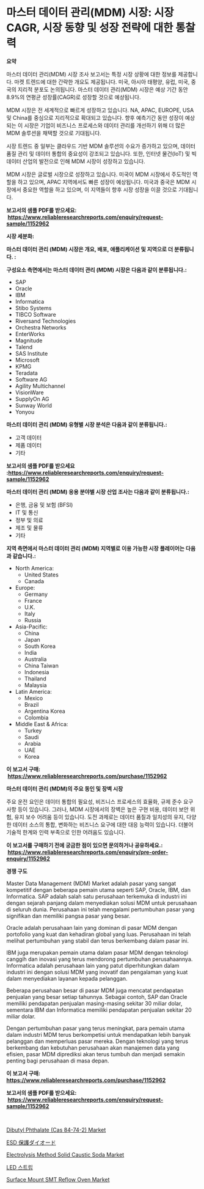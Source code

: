 <p><h1>마스터 데이터 관리(MDM) 시장: 시장 CAGR, 시장 동향 및 성장 전략에 대한 통찰력</h1></p><p><strong>요약</strong></p>
<p><p>마스터 데이터 관리(MDM) 시장 조사 보고서는 특정 시장 상황에 대한 정보를 제공합니다. 마켓 트렌드에 대한 간략한 개요도 제공됩니다. 미국, 아시아 태평양, 유럽, 미국, 중국의 지리적 분포도 논의됩니다. 마스터 데이터 관리(MDM) 시장은 예상 기간 동안 8.9%의 연평균 성장률(CAGR)로 성장할 것으로 예상됩니다.</p><p>MDM 시장은 전 세계적으로 빠르게 성장하고 있습니다. NA, APAC, EUROPE, USA 및 China를 중심으로 지리적으로 확대되고 있습니다. 향후 예측기간 동안 성장이 예상되는 이 시장은 기업이 비즈니스 프로세스와 데이터 관리를 개선하기 위해 더 많은 MDM 솔루션을 채택할 것으로 기대됩니다.</p><p>시장 트렌드 중 일부는 클라우드 기반 MDM 솔루션의 수요가 증가하고 있으며, 데이터 품질 관리 및 데이터 통합의 중요성이 강조되고 있습니다. 또한, 인터넷 물건(IoT) 및 빅데이터 산업의 발전으로 인해 MDM 시장이 성장하고 있습니다.</p><p>MDM 시장은 글로벌 시장으로 성장하고 있습니다. 미국이 MDM 시장에서 주도적인 역할을 하고 있으며, APAC 지역에서도 빠른 성장이 예상됩니다. 미국과 중국은 MDM 시장에서 중요한 역할을 하고 있으며, 이 지역들이 향후 시장 성장을 이끌 것으로 기대됩니다.</p></p>
<p><strong>보고서의 샘플 PDF를 받으세요: &nbsp;<a href="https://www.reliableresearchreports.com/enquiry/request-sample/1152962">https://www.reliableresearchreports.com/enquiry/request-sample/1152962</a></strong></p>
<p><strong>시장 세분화:</strong></p>
<p><strong> 마스터 데이터 관리 (MDM) 시장은 개요, 배포, 애플리케이션 및 지역으로 더 분류됩니다. :</strong></p>
<p><strong>구성요소 측면에서는 마스터 데이터 관리 (MDM) 시장은 다음과 같이 분류됩니다.:</strong></p>
<p><ul><li>SAP</li><li>Oracle</li><li>IBM</li><li>Informatica</li><li>Stibo Systems</li><li>TIBCO Software</li><li>Riversand Technologies</li><li>Orchestra Networks</li><li>EnterWorks</li><li>Magnitude</li><li>Talend</li><li>SAS Institute</li><li>Microsoft</li><li>KPMG</li><li>Teradata</li><li>Software AG</li><li>Agility Multichannel</li><li>VisionWare</li><li>SupplyOn AG</li><li>Sunway World</li><li>Yonyou</li></ul></p>
<p><strong> 마스터 데이터 관리 (MDM) 유형별 시장 분석은 다음과 같이 분류됩니다.:</strong></p>
<p><ul><li>고객 데이터</li><li>제품 데이터</li><li>기타</li></ul></p>
<p><strong>보고서의 샘플 PDF를 받으세요 :<a href="https://www.reliableresearchreports.com/enquiry/request-sample/1152962">https://www.reliableresearchreports.com/enquiry/request-sample/1152962</a></strong></p>
<p><strong> 마스터 데이터 관리 (MDM) 응용 분야별 시장 산업 조사는 다음과 같이 분류됩니다.:</strong></p>
<p><ul><li>은행, 금융 및 보험 (BFSI)</li><li>IT 및 통신</li><li>정부 및 의료</li><li>제조 및 물류</li><li>기타</li></ul></p>
<p><strong>지역 측면에서 마스터 데이터 관리 (MDM) 지역별로 이용 가능한 시장 플레이어는 다음과 같습니다.:</strong></p>
<p><ul>
    <li>
        North America:
        <ul>
            <li>United States</li>
            <li>Canada</li>
        </ul>
    </li>
    <li>
        Europe:
        <ul>
            <li>Germany</li>
            <li>France</li>
            <li>U.K.</li>
            <li>Italy</li>
            <li>Russia</li>
        </ul>
    </li>
    <li>
        Asia-Pacific:
        <ul>
            <li>China</li>
            <li>Japan</li>
            <li>South Korea</li>
            <li>India</li>
            <li>Australia</li>
            <li>China Taiwan</li>
            <li>Indonesia</li>
            <li>Thailand</li>
            <li>Malaysia</li>
        </ul>
    </li>
    <li>
        Latin America:
        <ul>
            <li>Mexico</li>
            <li>Brazil</li>
            <li>Argentina Korea</li>
            <li>Colombia</li>
        </ul>
    </li>
    <li>
        Middle East & Africa:
        <ul>
            <li>Turkey</li>
            <li>Saudi</li>
            <li>Arabia</li>
            <li>UAE</li>
            <li>Korea</li>
        </ul>
    </li>
    </ul></p>
<p><strong>이 보고서 구매: &nbsp;<a href="https://www.reliableresearchreports.com/purchase/1152962">https://www.reliableresearchreports.com/purchase/1152962</a></strong></p>
<p><strong>마스터 데이터 관리 (MDM)의 주요 동인 및 장벽 시장</strong></p>
<p><p>주요 운전 요인은 데이터 통합의 필요성, 비즈니스 프로세스의 효율화, 규제 준수 요구 사항 등이 있습니다. 그러나, MDM 시장에서의 장벽은 높은 구현 비용, 데이터 보안 위험, 유지 보수 어려움 등이 있습니다. 도전 과제로는 데이터 품질과 일치성의 유지, 다양한 데이터 소스의 통합, 변화하는 비즈니스 요구에 대한 대응 능력이 있습니다. 더불어 기술적 한계와 인력 부족으로 인한 어려움도 있습니다.</p></p>
<p><strong>이 보고서를 구매하기 전에 궁금한 점이 있으면 문의하거나 공유하세요.: &nbsp;<a href="https://www.reliableresearchreports.com/enquiry/pre-order-enquiry/1152962">https://www.reliableresearchreports.com/enquiry/pre-order-enquiry/1152962</a></strong></p>
<p><strong>경쟁 구도</strong></p>
<p><p>Master Data Management (MDM) Market adalah pasar yang sangat kompetitif dengan beberapa pemain utama seperti SAP, Oracle, IBM, dan Informatica. SAP adalah salah satu perusahaan terkemuka di industri ini dengan sejarah panjang dalam menyediakan solusi MDM untuk perusahaan di seluruh dunia. Perusahaan ini telah mengalami pertumbuhan pasar yang signifikan dan memiliki pangsa pasar yang besar.</p><p>Oracle adalah perusahaan lain yang dominan di pasar MDM dengan portofolio yang kuat dan kehadiran global yang luas. Perusahaan ini telah melihat pertumbuhan yang stabil dan terus berkembang dalam pasar ini.</p><p>IBM juga merupakan pemain utama dalam pasar MDM dengan teknologi canggih dan inovasi yang terus mendorong pertumbuhan perusahaannya. Informatica adalah perusahaan lain yang patut diperhitungkan dalam industri ini dengan solusi MDM yang inovatif dan pengalaman yang kuat dalam menyediakan layanan kepada pelanggan.</p><p>Beberapa perusahaan besar di pasar MDM juga mencatat pendapatan penjualan yang besar setiap tahunnya. Sebagai contoh, SAP dan Oracle memiliki pendapatan penjualan masing-masing sekitar 30 miliar dolar, sementara IBM dan Informatica memiliki pendapatan penjualan sekitar 20 miliar dolar.</p><p>Dengan pertumbuhan pasar yang terus meningkat, para pemain utama dalam industri MDM terus berkompetisi untuk mendapatkan lebih banyak pelanggan dan memperluas pasar mereka. Dengan teknologi yang terus berkembang dan kebutuhan perusahaan akan manajemen data yang efisien, pasar MDM diprediksi akan terus tumbuh dan menjadi semakin penting bagi perusahaan di masa depan.</p></p>
<p><strong>이 보고서 구매: &nbsp; <a href="https://www.reliableresearchreports.com/purchase/1152962">https://www.reliableresearchreports.com/purchase/1152962</a></strong></p>
<p><strong>보고서의 샘플 PDF를 받으세요: &nbsp;<a href="https://www.reliableresearchreports.com/enquiry/request-sample/1152962">https://www.reliableresearchreports.com/enquiry/request-sample/1152962</a></strong><strong></strong></p>
<p>&nbsp;</p>
<p><p><a href="https://issuu.com/reportprime-2/docs/dibutyl-phthalate-cas-84-74-2-market-size-2030.ppt">Dibutyl Phthalate (Cas 84-74-2) Market</a></p><p><a href="https://github.com/nxboeu02965442/Market-Research-Report-List-1/blob/main/9870352205.md">ESD 保護ダイオード</a></p><p><a href="https://github.com/rahu1506/Market-Research-Report-List-3/blob/main/electrolysis-method-solid-caustic-soda-market.md">Electrolysis Method Solid Caustic Soda Market</a></p><p><a href="https://github.com/mpodehpw07370073/Market-Research-Report-List-1/blob/main/7437210194617.md">LED 스트립</a></p><p><a href="https://faithful-glue-af3.notion.site/Surface-Mount-SMT-Reflow-Oven-Market-Size-and-Examines-its-Market-Scope-with-a-Primary-Focus-on-Gr-9bbbdee4a9b64240af1a8c75410f32c8">Surface Mount SMT Reflow Oven Market</a></p></p>